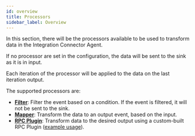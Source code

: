 ```yaml
---
id: overview
title: Processors
sidebar_label: Overview
---
```


<!--
WARNING: this file was automatically generated by Mia-Platform Doc Aggregator.
DO NOT MODIFY IT BY HAND.
Instead, modify the source file and run the aggregator to regenerate this file.
-->

In this section, there will be the processors available to be used to transform data
in the Integration Connector Agent.

If no processor are set in the configuration, the data will be sent to the sink as it is in input.

Each iteration of the processor will be applied to the data on the last iteration output.

The supported processors are:

- [**Filter**](./15_filter.md): Filter the event based on a condition. If the event is filtered,
it will not be sent to the sink.
- [**Mapper**](./20_mapper.md): Transform the data to an output event, based on the input.
- [**RPC Plugin**](./30_rpc_plugin.md): Transform data to the desired output using a custom-built RPC Plugin ([example usage](https://github.com/mia-platform/integration-connector-agent/blob/main/examples/rpc-processor-plugin/plugin.go)).
